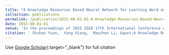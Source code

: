 ```yaml
---
title: "A Knowledge Resources Based Neural Network for Learning Word and Relation Representations"
collection: publications
permalink: /publication/2015-08-01-01-A-Knowledge-Resources-Based-Neural-Network-for-Learning-Word-and-Relation-Representations
date: 2015-08-01-01
venue: 'In the proceedings of 2015 IEEE 17th International Conference on High Performance Computing and Communications, 2015 IEEE 7th International Symposium on Cyberspace Safety and Security, and 2015 IEEE 12th International Conference on Embedded Software and Systems'
citation: ' Shuhan Yuan,  Yang Xiang,  Maozhen Li, &quot;A Knowledge Resources Based Neural Network for Learning Word and Relation Representations.&quot; In the proceedings of 2015 IEEE 17th International Conference on High Performance Computing and Communications, 2015 IEEE 7th International Symposium on Cyberspace Safety and Security, and 2015 IEEE 12th International Conference on Embedded Software and Systems, 2015-08.'
---
```

Use [Google Scholar](https://scholar.google.com/scholar?q=A+Knowledge+Resources+Based+Neural+Network+for+Learning+Word+and+Relation+Representations){:target="_blank"} for full citation